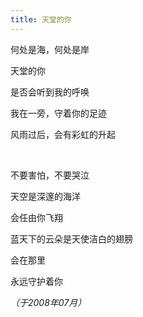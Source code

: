 ```yaml
---
title: 天堂的你
---
```


何处是海，何处是岸

天堂的你

是否会听到我的呼唤

我在一旁，守着你的足迹

风雨过后，会有彩虹的升起

<br />

不要害怕，不要哭泣

天空是深邃的海洋

会任由你飞翔

蓝天下的云朵是天使洁白的翅膀

会在那里

永远守护着你

*（于2008年07月）*
